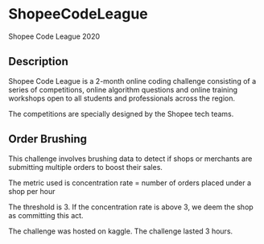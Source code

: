 # ShopeeCodeLeague
Shopee Code League 2020

## Description
Shopee Code League is a 2-month online coding challenge consisting of a series of competitions, online algorithm questions and online training workshops open to all students and professionals across the region.

The competitions are specially designed by the Shopee tech teams.

## Order Brushing
This challenge involves brushing data to detect if shops or merchants are submitting multiple orders to boost their sales. 

The metric used is concentration rate = number of orders placed under a shop per hour

The threshold is 3. If the concentration rate is above 3, we deem the shop as committing this act. 

The challenge was hosted on kaggle. The challenge lasted 3 hours. 

